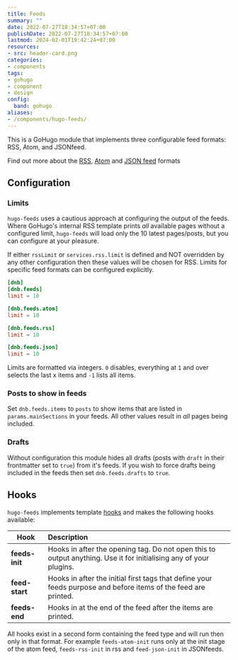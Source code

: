 ```yaml
---
title: Feeds
summary: ""
date: 2022-07-27T18:34:57+07:00
publishDate: 2022-07-27T18:34:57+07:00
lastmod: 2024-02-01T19:42:24+07:00
resources:
- src: header-card.png
categories:
- components
tags:
- gohugo
- component
- design
config:
  band: gohugo
aliases:
- /components/hugo-feeds/
---
```


This is a GoHugo module that implements three configurable feed formats: RSS, Atom, and JSONfeed.

Find out more about the [RSS](https://cyber.harvard.edu/rss/rss.html), [Atom](https://datatracker.ietf.org/doc/html/rfc4287) and [JSON feed](https://www.jsonfeed.org/version/1.1/) formats

## Configuration

### Limits

`hugo-feeds` uses a cautious approach at configuring the output of the feeds. Where GoHugo's internal RSS template prints _all_ available pages without a configured limit, `hugo-feeds` will load only the 10 latest pages/posts, but you can configure at your pleasure.

If either `rssLimit` or `services.rss.limit` is defined and NOT overridden by any other configuration then these values will be chosen for RSS. Limits for specific feed formats can be configured explicitly.

```toml
[dnb]
[dnb.feeds]
limit = 10

[dnb.feeds.atom]
limit = 10

[dnb.feeds.rss]
limit = 10

[dnb.feeds.json]
limit = 10
```

Limits are formatted via integers. `0` disables, everything at `1` and over selects the last x items and `-1` lists all items.

### Posts to show in feeds

Set `dnb.feeds.items` to `posts` to show items that are listed in `params.mainSections` in your feeds. All other values result in _all_ pages being included.

### Drafts

Without configuration this module hides all drafts (posts with `draft` in their frontmatter set to `true`) from it's feeds. If you wish to force drafts being included in the feeds then set `dnb.feeds.drafts` to `true`.

## Hooks

`hugo-feeds` implements template [hooks](https://github.com/davidsneighbour/hugo-modules/modules/hooks) and makes the following hooks available:

| Hook | Description |
| --- | :--- |
| **feeds-init** | Hooks in after the opening tag. Do not open this to output anything. Use it for initialising any of your plugins. |
| **feed-start** | Hooks in after the initial first tags that define your feeds purpose and before items of the feed are printed. |
| **feeds-end** | Hooks in at the end of the feed after the items are printed. |

All hooks exist in a second form containing the feed type and will run then only in that format. For example `feeds-atom-init` runs only at the init stage of the atom feed, `feeds-rss-init` in rss and `feed-json-init` in JSONfeeds.
